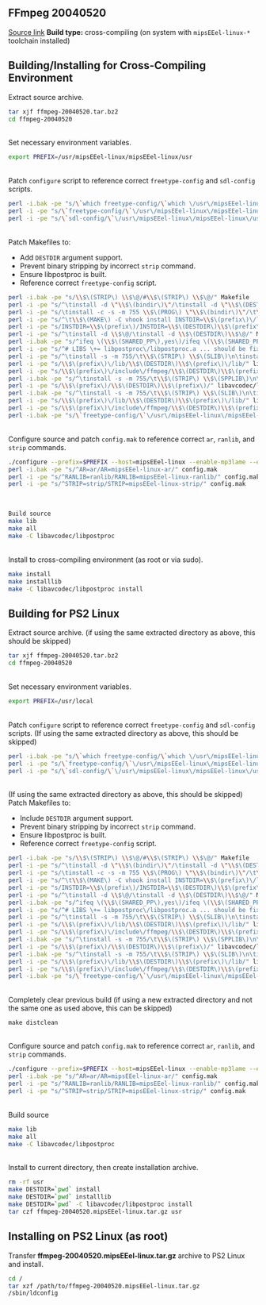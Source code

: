 ## FFmpeg 20040520

[Source link](http://download.videolan.org/pub/videolan/vlc/0.7.2/contrib/ffmpeg-20040520.tar.bz2)
**Build type:** cross-compiling (on system with ```mipsEEel-linux-*``` toolchain installed)

## Building/Installing for Cross-Compiling Environment

Extract source archive.
```bash
tar xjf ffmpeg-20040520.tar.bz2
cd ffmpeg-20040520
```

&nbsp;  
Set necessary environment variables.
```bash
export PREFIX=/usr/mipsEEel-linux/mipsEEel-linux/usr
```

&nbsp;  
Patch ```configure``` script to reference correct ```freetype-config``` and ```sdl-config``` scripts.
```bash
perl -i.bak -pe "s/\`which freetype-config/\`which \/usr\/mipsEEel-linux\/mipsEEel-linux\/usr\/bin\/freetype-config/" configure
perl -i -pe "s/\`freetype-config/\`\/usr\/mipsEEel-linux\/mipsEEel-linux\/usr\/bin\/freetype-config/g" configure
perl -i -pe "s/\`sdl-config/\`\/usr\/mipsEEel-linux\/mipsEEel-linux\/usr\/bin\/sdl-config/g" configure
```

&nbsp;  
Patch Makefiles to:  
* Add ```DESTDIR``` argument support.
* Prevent binary stripping by incorrect ```strip``` command.
* Ensure libpostproc is built.
* Reference correct ```freetype-config``` script.
```bash
perl -i.bak -pe "s/\\$\(STRIP\) \\$\@/#\\$\(STRIP\) \\$\@/" Makefile
perl -i -pe "s/^\tinstall -d \"\\$\(bindir\)\"/\tinstall -d \"\\$\(DESTDIR\)\\$\(bindir\)\"/" Makefile
perl -i -pe "s/\tinstall -c -s -m 755 \\$\(PROG\) \"\\$\(bindir\)\"/\t\\$\(STRIP\) \\$\(PROG\)\n\tinstall -c -m 755 \\$\(PROG\) \"\\$\(DESTDIR\)\\$\(bindir\)\"/" Makefile
perl -i -pe "s/^\t\\$\(MAKE\) -C vhook install INSTDIR=\\$\(prefix\)\/lib\/vhook/\tinstall -d \\$\(DESTDIR\)\\$\(prefix\)\/lib\/vhook\n\t\\$\(MAKE\) -C vhook install INSTDIR=\\$\(DESTDIR\)\\$\(prefix\)\/lib\/vhook/" Makefile
perl -i -pe "s/INSTDIR=\\$\(prefix\)/INSTDIR=\\$\(DESTDIR\)\\$\(prefix\)/" Makefile
perl -i -pe "s/^\tinstall -d \\$\@/\tinstall -d \\$\(DESTDIR\)\\$\@/" Makefile
perl -i.bak -pe "s/^ifeq \(\\$\(SHARED_PP\),yes\)/ifeq \(\\$\(SHARED_PP\),no\)/" libavcodec/Makefile
perl -i -pe "s/^# LIBS \+= libpostproc\/libpostproc.a ... should be fixed/LIBS \+= libpostproc\/libpostproc.a/" libavcodec/Makefile
perl -i -pe "s/^\tinstall -s -m 755/\t\\$\(STRIP\) \\$\(SLIB\)\n\tinstall -m 755/" libavcodec/Makefile
perl -i -pe "s/\\$\(prefix\)\/lib/\\$\(DESTDIR\)\\$\(prefix\)\/lib/" libavcodec/Makefile
perl -i -pe "s/\\$\(prefix\)\/include\/ffmpeg/\\$\(DESTDIR\)\\$\(prefix\)\/include\/ffmpeg/" libavcodec/Makefile
perl -i.bak -pe "s/^\tinstall -s -m 755/\t\\$\(STRIP\) \\$\(SPPLIB\)\n\tinstall -m 755/" libavcodec/libpostproc/Makefile
perl -i -pe "s/\\$\(prefix\)/\\$\(DESTDIR\)\\$\(prefix\)/" libavcodec/libpostproc/Makefile
perl -i.bak -pe "s/^\tinstall -s -m 755/\t\\$\(STRIP\) \\$\(SLIB\)\n\tinstall -m 755/" libavformat/Makefile
perl -i -pe "s/\\$\(prefix\)\/lib/\\$\(DESTDIR\)\\$\(prefix\)\/lib/" libavformat/Makefile
perl -i -pe "s/\\$\(prefix\)\/include\/ffmpeg/\\$\(DESTDIR\)\\$\(prefix\)\/include\/ffmpeg/" libavformat/Makefile
perl -i.bak -pe "s/\`freetype-config/\`\/usr\/mipsEEel-linux\/mipsEEel-linux\/usr\/bin\/freetype-config/" vhook/Makefile
```

&nbsp;  
Configure source and patch ```config.mak``` to reference correct ``ar``, ```ranlib```, and ```strip``` commands.
```bash
./configure --prefix=$PREFIX --host=mipsEEel-linux --enable-mp3lame --enable-faad --enable-a52 --enable-pp --enable-gpl --enable-pthreads --enable-shared --enable-shared-pp --cc=mipsEEel-linux-gcc --cpu=mipsEEel
perl -i.bak -pe "s/^AR=ar/AR=mipsEEel-linux-ar/" config.mak
perl -i -pe "s/^RANLIB=ranlib/RANLIB=mipsEEel-linux-ranlib/" config.mak
perl -i -pe "s/^STRIP=strip/STRIP=mipsEEel-linux-strip/" config.mak
```

&nbsp;  
```bash
Build source
make lib
make all
make -C libavcodec/libpostproc
```

&nbsp;  
Install to cross-compiling environment (as root or via sudo).
```bash
make install
make installlib
make -C libavcodec/libpostproc install
```

## Building for PS2 Linux

Extract source archive. (if using the same extracted directory as above, this should be skipped)
```bash
tar xjf ffmpeg-20040520.tar.bz2
cd ffmpeg-20040520
```

&nbsp;  
Set necessary environment variables.
```bash
export PREFIX=/usr/local
```

&nbsp;  
Patch ```configure``` script to reference correct ```freetype-config``` and ```sdl-config``` scripts. (If using the same extracted directory as above, this should be skipped)
```bash
perl -i.bak -pe "s/\`which freetype-config/\`which \/usr\/mipsEEel-linux\/mipsEEel-linux\/usr\/bin\/freetype-config/" configure
perl -i -pe "s/\`freetype-config/\`\/usr\/mipsEEel-linux\/mipsEEel-linux\/usr\/bin\/freetype-config/g" configure
perl -i -pe "s/\`sdl-config/\`\/usr\/mipsEEel-linux\/mipsEEel-linux\/usr\/bin\/sdl-config/g" configure
```

&nbsp;  
(If using the same extracted directory as above, this should be skipped)
Patch Makefiles to:  
* Include ```DESTDIR``` argument support.
* Prevent binary stripping by incorrect ```strip``` command.
* Ensure libpostproc is built.
* Reference correct ```freetype-config``` script.
```bash
perl -i.bak -pe "s/\\$\(STRIP\) \\$\@/#\\$\(STRIP\) \\$\@/" Makefile
perl -i -pe "s/^\tinstall -d \"\\$\(bindir\)\"/\tinstall -d \"\\$\(DESTDIR\)\\$\(bindir\)\"/" Makefile
perl -i -pe "s/\tinstall -c -s -m 755 \\$\(PROG\) \"\\$\(bindir\)\"/\t\\$\(STRIP\) \\$\(PROG\)\n\tinstall -c -m 755 \\$\(PROG\) \"\\$\(DESTDIR\)\\$\(bindir\)\"/" Makefile
perl -i -pe "s/^\t\\$\(MAKE\) -C vhook install INSTDIR=\\$\(prefix\)\/lib\/vhook/\tinstall -d \\$\(DESTDIR\)\\$\(prefix\)\/lib\/vhook\n\t\\$\(MAKE\) -C vhook install INSTDIR=\\$\(DESTDIR\)\\$\(prefix\)\/lib\/vhook/" Makefile
perl -i -pe "s/INSTDIR=\\$\(prefix\)/INSTDIR=\\$\(DESTDIR\)\\$\(prefix\)/" Makefile
perl -i -pe "s/^\tinstall -d \\$\@/\tinstall -d \\$\(DESTDIR\)\\$\@/" Makefile
perl -i.bak -pe "s/^ifeq \(\\$\(SHARED_PP\),yes\)/ifeq \(\\$\(SHARED_PP\),no\)/" libavcodec/Makefile
perl -i -pe "s/^# LIBS \+= libpostproc\/libpostproc.a ... should be fixed/LIBS \+= libpostproc\/libpostproc.a/" libavcodec/Makefile
perl -i -pe "s/^\tinstall -s -m 755/\t\\$\(STRIP\) \\$\(SLIB\)\n\tinstall -m 755/" libavcodec/Makefile
perl -i -pe "s/\\$\(prefix\)\/lib/\\$\(DESTDIR\)\\$\(prefix\)\/lib/" libavcodec/Makefile
perl -i -pe "s/\\$\(prefix\)\/include\/ffmpeg/\\$\(DESTDIR\)\\$\(prefix\)\/include\/ffmpeg/" libavcodec/Makefile
perl -i.bak -pe "s/^\tinstall -s -m 755/\t\\$\(STRIP\) \\$\(SPPLIB\)\n\tinstall -m 755/" libavcodec/libpostproc/Makefile
perl -i -pe "s/\\$\(prefix\)/\\$\(DESTDIR\)\\$\(prefix\)/" libavcodec/libpostproc/Makefile
perl -i.bak -pe "s/^\tinstall -s -m 755/\t\\$\(STRIP\) \\$\(SLIB\)\n\tinstall -m 755/" libavformat/Makefile
perl -i -pe "s/\\$\(prefix\)\/lib/\\$\(DESTDIR\)\\$\(prefix\)\/lib/" libavformat/Makefile
perl -i -pe "s/\\$\(prefix\)\/include\/ffmpeg/\\$\(DESTDIR\)\\$\(prefix\)\/include\/ffmpeg/" libavformat/Makefile
perl -i.bak -pe "s/\`freetype-config/\`\/usr\/mipsEEel-linux\/mipsEEel-linux\/usr\/bin\/freetype-config/" vhook/Makefile
```

&nbsp;  
Completely clear previous build (if using a new extracted directory and not the same one as used above, this can be skipped)
```
make distclean
```

&nbsp;  
Configure source and patch ```config.mak``` to reference correct ``ar``, ```ranlib```, and ```strip``` commands.
```bash
./configure --prefix=$PREFIX --host=mipsEEel-linux --enable-mp3lame --enable-faad --enable-a52 --enable-pp --enable-gpl --enable-pthreads --enable-shared --enable-shared-pp --cc=mipsEEel-linux-gcc --cpu=mipsEEel
perl -i.bak -pe "s/^AR=ar/AR=mipsEEel-linux-ar/" config.mak
perl -i -pe "s/^RANLIB=ranlib/RANLIB=mipsEEel-linux-ranlib/" config.mak
perl -i -pe "s/^STRIP=strip/STRIP=mipsEEel-linux-strip/" config.mak
```

&nbsp;  
Build source
```bash
make lib
make all
make -C libavcodec/libpostproc
```

&nbsp;  
Install to current directory, then create installation archive.
```bash
rm -rf usr
make DESTDIR=`pwd` install
make DESTDIR=`pwd` installlib
make DESTDIR=`pwd` -C libavcodec/libpostproc install
tar czf ffmpeg-20040520.mipsEEel-linux.tar.gz usr
```

## Installing on PS2 Linux (as root)

Transfer **ffmpeg-20040520.mipsEEel-linux.tar.gz** archive to PS2 Linux and install.
```bash
cd /
tar xzf /path/to/ffmpeg-20040520.mipsEEel-linux.tar.gz
/sbin/ldconfig
```

